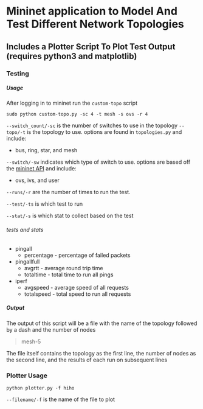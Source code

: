 # Mininet application to Model And Test Different Network Topologies
## Includes a Plotter Script To Plot Test Output (requires python3 and matplotlib)

### Testing
##### Usage
After logging in to mininet run the `custom-topo` script
```
sudo python custom-topo.py -sc 4 -t mesh -s ovs -r 4
```
`--switch_count/-sc` is the number of switches to use in the topology 
`--topo/-t` is the topology to use. options are found in `topologies.py` and include:
* bus, ring, star, and mesh

`--switch/-sw` indicates which type of switch to use. options are based off the [mininet API](http://mininet.org/api/annotated.html) and include:
* ovs, ivs, and user

`--runs/-r` are the number of times to run the test.

`--test/-ts` is which test to run

`--stat/-s` is which stat to collect based on the test

###### tests and stats
* pingall
	* percentage - percentage of failed packets
* pingallfull
	* avgrtt - average round trip time
	* totaltime - total time to run all pings
* iperf
	* avgspeed - average speed of all requests
	* totalspeed - total speed to run all requests

##### Output
The output of this script will be a file with the name of the topology followed by a dash and the number of nodes
> mesh-5

The file itself contains the topology as the first line, the number of nodes as the second line, and the results of each run on subsequent lines 

### Plotter Usage
```
python plotter.py -f hiho
```
`--filename/-f` is the name of the file to plot

